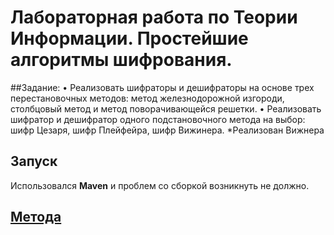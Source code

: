 # Лабораторная работа по Теории Информации. Простейшие алгоритмы шифрования.

##Задание: 
• Реализовать шифраторы и дешифраторы на основе трех перестановочных методов: метод железнодорожной изгороди,
  столбцовый метод и метод поворачивающейся решетки.
• Реализовать шифратор и дешифратор одного подстановочного метода на выбор: шифр Цезаря, шифр Плейфейра, шифр Вижинера.
  *Реализован Вижнера

 ## Запуск
   Использовался **Maven** и проблем со сборкой возникнуть не должно.
     
 ## [Метода](file:///C:/Users/maks/Downloads/Telegram%20Desktop/2010%20КиОКИ%20Практикум.pdf)

